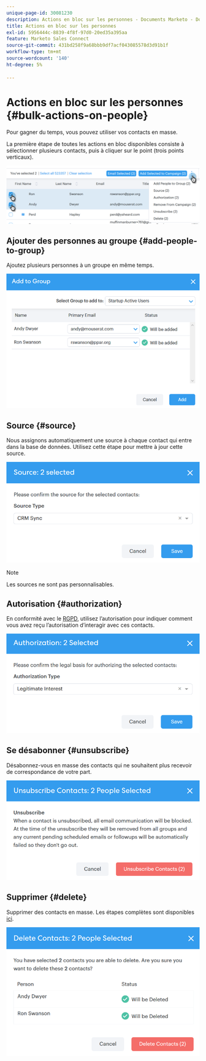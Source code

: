 ```yaml
---
unique-page-id: 30081230
description: Actions en bloc sur les personnes - Documents Marketo - Documentation du produit
title: Actions en bloc sur les personnes
exl-id: 5956444c-8839-4f8f-97d0-20ed35a395aa
feature: Marketo Sales Connect
source-git-commit: 431bd258f9a68bbb9df7acf043085578d3d91b1f
workflow-type: tm+mt
source-wordcount: '140'
ht-degree: 5%

---
```


# Actions en bloc sur les personnes {#bulk-actions-on-people}

Pour gagner du temps, vous pouvez utiliser vos contacts en masse.

La première étape de toutes les actions en bloc disponibles consiste à sélectionner plusieurs contacts, puis à cliquer sur le point (trois points verticaux).

![](assets/one-3.png)

## Ajouter des personnes au groupe {#add-people-to-group}

Ajoutez plusieurs personnes à un groupe en même temps.

![](assets/add-to-group.png)

## Source {#source}

Nous assignons automatiquement une source à chaque contact qui entre dans la base de données. Utilisez cette étape pour mettre à jour cette source.

![](assets/source.png)

>[!NOTE]
>
>Les sources ne sont pas personnalisables.

## Autorisation {#authorization}

En conformité avec le [RGPD](https://eugdpr.org/), utilisez l’autorisation pour indiquer comment vous avez reçu l’autorisation d’interagir avec ces contacts.

![](assets/authorization.png)

## Se désabonner {#unsubscribe}

Désabonnez-vous en masse des contacts qui ne souhaitent plus recevoir de correspondance de votre part.

![](assets/unsubscribe.png)

## Supprimer {#delete}

Supprimer des contacts en masse. Les étapes complètes sont disponibles [ici](/help/marketo/product-docs/marketo-sales-connect/people/managing-contacts/creating-and-deleting-contacts.md).

![](assets/delete.png)
